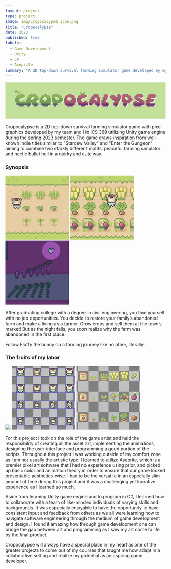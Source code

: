 ```yaml
---
layout: project
type: project
image: img/cropocalypse_icon.png
title: "Cropocalypse"
date: 2023
published: true
labels:
  - Game Development
  - Unity
  - C#
  - Aseprite
summary: "A 2D top-down survival farming simulator game developed by my team and I in ICS 369 utilizing Unity game engine."
---
```


<img class="img-fluid" src="../img/cropocalypse_title.png">

Cropocalypse is a 2D top-down survival farming simulator game with pixel graphics developed by my team and I in ICS 369 utilizing Unity game engine during the spring 2023 semester. The game draws inspiration from well-known indie titles similar to "Stardew Valley" and "Enter the Gungeon" aiming to combine two starkly different motifs: peaceful farming simulator and hectic bullet hell in a quirky and cute way.

### Synopsis

<div class="text-center p-4">
  <img height="200px" src="../img/cropocalypse_1.png" class="img-thumbnail" >
  <img height="200px" src="../img/cropocalypse_2.png" class="img-thumbnail" >
  <img height="200px" src="../img/cropocalypse_3.png" class="img-thumbnail" >
</div>

After graduating college with a degree in civil engineering, you find yourself with no job opportunities. You decide to restore your family’s abandoned farm and make a living as a farmer. Grow crops and sell them at the town’s market! But as the night falls, you soon realize why the farm was abandoned in the first place.

Follow Fluffy the bunny on a farming journey like no other, literally.

### The fruits of my labor

<div class="text-center p-4">
  <img height="200px" src="https://share.natebeaty.com//aseprite/aseprite.png" class="img-thumbnail" >
  <img height="200px" src="../img/cropocalypse_sprites.png" class="img-thumbnail" >
  <img height="200px" src="../img/cropocalypse_sprites2.png" class="img-thumbnail" >
</div>

For this project I took on the role of the game artist and held the responsibility of creating all the asset art, implementing the animations, designing the user-interface and programming a good portion of the scripts. Throughout this project I was working outside of my comfort zone as I am not usually the artistic type. I learned to utilize Aseprite, which is a premier pixel art software that I had no experience using prior, and picked up basic color and animation theory in order to ensure that our game looked presentable aesthetics-wise. I had to be the versatile in an especially slim amount of time during this project and it was a challenging yet lucrative experience as I learned so much.

Aside from learning Unity game engine and to program in C#, I learned how to collaborate with a team of like-minded individuals of varying skills and backgrounds. It was especially enjoyable to have the opportunity to have consistent input and feedback from others as we all were learning how to navigate software engineering through the medium of game development and design. I found it amazing how through game development one can bridge the gap between art and programming as I saw my art come to life by the final product.

Cropocalypse will always have a special place in my heart as one of the greater projects to come out of my courses that taught me how adapt in a collaborative setting and realize my potential as an aspiring game developer.
